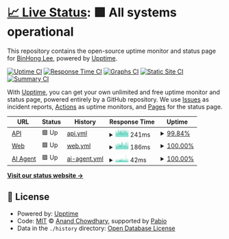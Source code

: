 # [📈 Live Status](https://binhonglee.github.io/GT-Status): <!--live status--> **🟩 All systems operational**

This repository contains the open-source uptime monitor and status page for [BinHong Lee](https://binhong.me), powered by [Upptime](https://github.com/upptime/upptime).

[![Uptime CI](https://github.com/binhonglee/GT-Status/workflows/Uptime%20CI/badge.svg)](https://github.com/binhonglee/GT-Status/actions?query=workflow%3A%22Uptime+CI%22)
[![Response Time CI](https://github.com/binhonglee/GT-Status/workflows/Response%20Time%20CI/badge.svg)](https://github.com/binhonglee/GT-Status/actions?query=workflow%3A%22Response+Time+CI%22)
[![Graphs CI](https://github.com/binhonglee/GT-Status/workflows/Graphs%20CI/badge.svg)](https://github.com/binhonglee/GT-Status/actions?query=workflow%3A%22Graphs+CI%22)
[![Static Site CI](https://github.com/binhonglee/GT-Status/workflows/Static%20Site%20CI/badge.svg)](https://github.com/binhonglee/GT-Status/actions?query=workflow%3A%22Static+Site+CI%22)
[![Summary CI](https://github.com/binhonglee/GT-Status/workflows/Summary%20CI/badge.svg)](https://github.com/binhonglee/GT-Status/actions?query=workflow%3A%22Summary+CI%22)

With [Upptime](https://upptime.js.org), you can get your own unlimited and free uptime monitor and status page, powered entirely by a GitHub repository. We use [Issues](https://github.com/binhonglee/GT-Status/issues) as incident reports, [Actions](https://github.com/binhonglee/GT-Status/actions) as uptime monitors, and [Pages](https://binhonglee.github.io/GT-Status) for the status page.

<!--start: status pages-->
<!-- This summary is generated by Upptime (https://github.com/upptime/upptime) -->
<!-- Do not edit this manually, your changes will be overwritten -->
<!-- prettier-ignore -->
| URL | Status | History | Response Time | Uptime |
| --- | ------ | ------- | ------------- | ------ |
| <img alt="" src="https://icons.duckduckgo.com/ip3/api.globetrotte.com.ico" height="13"> [API](https://api.globetrotte.com/api/passwd) | 🟩 Up | [api.yml](https://github.com/binhonglee/GT-Status/commits/HEAD/history/api.yml) | <details><summary><img alt="Response time graph" src="./graphs/api/response-time-week.png" height="20"> 241ms</summary><br><a href="https://status.globetrotte.com/history/api"><img alt="Response time 242" src="https://img.shields.io/endpoint?url=https%3A%2F%2Fraw.githubusercontent.com%2Fbinhonglee%2FGT-Status%2FHEAD%2Fapi%2Fapi%2Fresponse-time.json"></a><br><a href="https://status.globetrotte.com/history/api"><img alt="24-hour response time 232" src="https://img.shields.io/endpoint?url=https%3A%2F%2Fraw.githubusercontent.com%2Fbinhonglee%2FGT-Status%2FHEAD%2Fapi%2Fapi%2Fresponse-time-day.json"></a><br><a href="https://status.globetrotte.com/history/api"><img alt="7-day response time 241" src="https://img.shields.io/endpoint?url=https%3A%2F%2Fraw.githubusercontent.com%2Fbinhonglee%2FGT-Status%2FHEAD%2Fapi%2Fapi%2Fresponse-time-week.json"></a><br><a href="https://status.globetrotte.com/history/api"><img alt="30-day response time 242" src="https://img.shields.io/endpoint?url=https%3A%2F%2Fraw.githubusercontent.com%2Fbinhonglee%2FGT-Status%2FHEAD%2Fapi%2Fapi%2Fresponse-time-month.json"></a><br><a href="https://status.globetrotte.com/history/api"><img alt="1-year response time 242" src="https://img.shields.io/endpoint?url=https%3A%2F%2Fraw.githubusercontent.com%2Fbinhonglee%2FGT-Status%2FHEAD%2Fapi%2Fapi%2Fresponse-time-year.json"></a></details> | <details><summary><a href="https://status.globetrotte.com/history/api">99.84%</a></summary><a href="https://status.globetrotte.com/history/api"><img alt="All-time uptime 99.91%" src="https://img.shields.io/endpoint?url=https%3A%2F%2Fraw.githubusercontent.com%2Fbinhonglee%2FGT-Status%2FHEAD%2Fapi%2Fapi%2Fuptime.json"></a><br><a href="https://status.globetrotte.com/history/api"><img alt="24-hour uptime 100.00%" src="https://img.shields.io/endpoint?url=https%3A%2F%2Fraw.githubusercontent.com%2Fbinhonglee%2FGT-Status%2FHEAD%2Fapi%2Fapi%2Fuptime-day.json"></a><br><a href="https://status.globetrotte.com/history/api"><img alt="7-day uptime 99.84%" src="https://img.shields.io/endpoint?url=https%3A%2F%2Fraw.githubusercontent.com%2Fbinhonglee%2FGT-Status%2FHEAD%2Fapi%2Fapi%2Fuptime-week.json"></a><br><a href="https://status.globetrotte.com/history/api"><img alt="30-day uptime 99.91%" src="https://img.shields.io/endpoint?url=https%3A%2F%2Fraw.githubusercontent.com%2Fbinhonglee%2FGT-Status%2FHEAD%2Fapi%2Fapi%2Fuptime-month.json"></a><br><a href="https://status.globetrotte.com/history/api"><img alt="1-year uptime 99.91%" src="https://img.shields.io/endpoint?url=https%3A%2F%2Fraw.githubusercontent.com%2Fbinhonglee%2FGT-Status%2FHEAD%2Fapi%2Fapi%2Fuptime-year.json"></a></details>
| <img alt="" src="https://icons.duckduckgo.com/ip3/globetrotte.com.ico" height="13"> [Web](https://globetrotte.com) | 🟩 Up | [web.yml](https://github.com/binhonglee/GT-Status/commits/HEAD/history/web.yml) | <details><summary><img alt="Response time graph" src="./graphs/web/response-time-week.png" height="20"> 186ms</summary><br><a href="https://status.globetrotte.com/history/web"><img alt="Response time 186" src="https://img.shields.io/endpoint?url=https%3A%2F%2Fraw.githubusercontent.com%2Fbinhonglee%2FGT-Status%2FHEAD%2Fapi%2Fweb%2Fresponse-time.json"></a><br><a href="https://status.globetrotte.com/history/web"><img alt="24-hour response time 176" src="https://img.shields.io/endpoint?url=https%3A%2F%2Fraw.githubusercontent.com%2Fbinhonglee%2FGT-Status%2FHEAD%2Fapi%2Fweb%2Fresponse-time-day.json"></a><br><a href="https://status.globetrotte.com/history/web"><img alt="7-day response time 186" src="https://img.shields.io/endpoint?url=https%3A%2F%2Fraw.githubusercontent.com%2Fbinhonglee%2FGT-Status%2FHEAD%2Fapi%2Fweb%2Fresponse-time-week.json"></a><br><a href="https://status.globetrotte.com/history/web"><img alt="30-day response time 186" src="https://img.shields.io/endpoint?url=https%3A%2F%2Fraw.githubusercontent.com%2Fbinhonglee%2FGT-Status%2FHEAD%2Fapi%2Fweb%2Fresponse-time-month.json"></a><br><a href="https://status.globetrotte.com/history/web"><img alt="1-year response time 186" src="https://img.shields.io/endpoint?url=https%3A%2F%2Fraw.githubusercontent.com%2Fbinhonglee%2FGT-Status%2FHEAD%2Fapi%2Fweb%2Fresponse-time-year.json"></a></details> | <details><summary><a href="https://status.globetrotte.com/history/web">100.00%</a></summary><a href="https://status.globetrotte.com/history/web"><img alt="All-time uptime 100.00%" src="https://img.shields.io/endpoint?url=https%3A%2F%2Fraw.githubusercontent.com%2Fbinhonglee%2FGT-Status%2FHEAD%2Fapi%2Fweb%2Fuptime.json"></a><br><a href="https://status.globetrotte.com/history/web"><img alt="24-hour uptime 100.00%" src="https://img.shields.io/endpoint?url=https%3A%2F%2Fraw.githubusercontent.com%2Fbinhonglee%2FGT-Status%2FHEAD%2Fapi%2Fweb%2Fuptime-day.json"></a><br><a href="https://status.globetrotte.com/history/web"><img alt="7-day uptime 100.00%" src="https://img.shields.io/endpoint?url=https%3A%2F%2Fraw.githubusercontent.com%2Fbinhonglee%2FGT-Status%2FHEAD%2Fapi%2Fweb%2Fuptime-week.json"></a><br><a href="https://status.globetrotte.com/history/web"><img alt="30-day uptime 100.00%" src="https://img.shields.io/endpoint?url=https%3A%2F%2Fraw.githubusercontent.com%2Fbinhonglee%2FGT-Status%2FHEAD%2Fapi%2Fweb%2Fuptime-month.json"></a><br><a href="https://status.globetrotte.com/history/web"><img alt="1-year uptime 100.00%" src="https://img.shields.io/endpoint?url=https%3A%2F%2Fraw.githubusercontent.com%2Fbinhonglee%2FGT-Status%2FHEAD%2Fapi%2Fweb%2Fuptime-year.json"></a></details>
| <img alt="" src="https://icons.duckduckgo.com/ip3/api.globetrotte.com.ico" height="13"> [AI Agent](https://api.globetrotte.com/api/agent_status) | 🟩 Up | [ai-agent.yml](https://github.com/binhonglee/GT-Status/commits/HEAD/history/ai-agent.yml) | <details><summary><img alt="Response time graph" src="./graphs/ai-agent/response-time-week.png" height="20"> 42ms</summary><br><a href="https://status.globetrotte.com/history/ai-agent"><img alt="Response time 42" src="https://img.shields.io/endpoint?url=https%3A%2F%2Fraw.githubusercontent.com%2Fbinhonglee%2FGT-Status%2FHEAD%2Fapi%2Fai-agent%2Fresponse-time.json"></a><br><a href="https://status.globetrotte.com/history/ai-agent"><img alt="24-hour response time 38" src="https://img.shields.io/endpoint?url=https%3A%2F%2Fraw.githubusercontent.com%2Fbinhonglee%2FGT-Status%2FHEAD%2Fapi%2Fai-agent%2Fresponse-time-day.json"></a><br><a href="https://status.globetrotte.com/history/ai-agent"><img alt="7-day response time 42" src="https://img.shields.io/endpoint?url=https%3A%2F%2Fraw.githubusercontent.com%2Fbinhonglee%2FGT-Status%2FHEAD%2Fapi%2Fai-agent%2Fresponse-time-week.json"></a><br><a href="https://status.globetrotte.com/history/ai-agent"><img alt="30-day response time 42" src="https://img.shields.io/endpoint?url=https%3A%2F%2Fraw.githubusercontent.com%2Fbinhonglee%2FGT-Status%2FHEAD%2Fapi%2Fai-agent%2Fresponse-time-month.json"></a><br><a href="https://status.globetrotte.com/history/ai-agent"><img alt="1-year response time 42" src="https://img.shields.io/endpoint?url=https%3A%2F%2Fraw.githubusercontent.com%2Fbinhonglee%2FGT-Status%2FHEAD%2Fapi%2Fai-agent%2Fresponse-time-year.json"></a></details> | <details><summary><a href="https://status.globetrotte.com/history/ai-agent">100.00%</a></summary><a href="https://status.globetrotte.com/history/ai-agent"><img alt="All-time uptime 100.00%" src="https://img.shields.io/endpoint?url=https%3A%2F%2Fraw.githubusercontent.com%2Fbinhonglee%2FGT-Status%2FHEAD%2Fapi%2Fai-agent%2Fuptime.json"></a><br><a href="https://status.globetrotte.com/history/ai-agent"><img alt="24-hour uptime 100.00%" src="https://img.shields.io/endpoint?url=https%3A%2F%2Fraw.githubusercontent.com%2Fbinhonglee%2FGT-Status%2FHEAD%2Fapi%2Fai-agent%2Fuptime-day.json"></a><br><a href="https://status.globetrotte.com/history/ai-agent"><img alt="7-day uptime 100.00%" src="https://img.shields.io/endpoint?url=https%3A%2F%2Fraw.githubusercontent.com%2Fbinhonglee%2FGT-Status%2FHEAD%2Fapi%2Fai-agent%2Fuptime-week.json"></a><br><a href="https://status.globetrotte.com/history/ai-agent"><img alt="30-day uptime 100.00%" src="https://img.shields.io/endpoint?url=https%3A%2F%2Fraw.githubusercontent.com%2Fbinhonglee%2FGT-Status%2FHEAD%2Fapi%2Fai-agent%2Fuptime-month.json"></a><br><a href="https://status.globetrotte.com/history/ai-agent"><img alt="1-year uptime 100.00%" src="https://img.shields.io/endpoint?url=https%3A%2F%2Fraw.githubusercontent.com%2Fbinhonglee%2FGT-Status%2FHEAD%2Fapi%2Fai-agent%2Fuptime-year.json"></a></details>

<!--end: status pages-->

[**Visit our status website →**](https://binhonglee.github.io/GT-Status)

## 📄 License

- Powered by: [Upptime](https://github.com/upptime/upptime)
- Code: [MIT](./LICENSE) © [Anand Chowdhary](https://anandchowdhary.com), supported by [Pabio](https://pabio.com)
- Data in the `./history` directory: [Open Database License](https://opendatacommons.org/licenses/odbl/1-0/)
